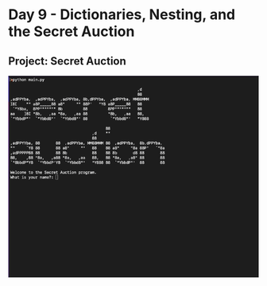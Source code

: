 <h1> Day 9 - Dictionaries, Nesting, and the Secret Auction</h1>
<h2>Project: Secret Auction</h2>
<img src='secret_auction.gif'>